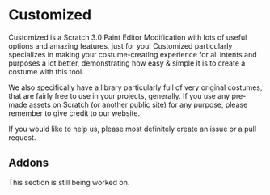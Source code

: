 # Customized
Customized is a Scratch 3.0 Paint Editor Modification with lots of useful options and amazing features, just for you!
Customized particularly specializes in making your costume-creating experience for all intents and purposes a lot better, demonstrating how easy & simple it is to create a costume with this tool.

We also specifically have a library particularly full of very original costumes, that are fairly free to use in your projects, generally. If you use any pre-made assets on Scratch (or another public site) for any purpose, please remember to give credit to our website.

If you would like to help us, please most definitely create an issue or a pull request.

## Addons
This section is still being worked on.
